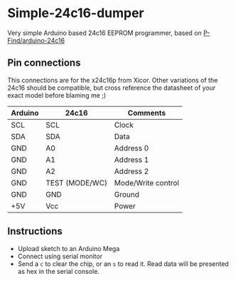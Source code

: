 # Simple-24c16-dumper
Very simple Arduino based 24c16 EEPROM programmer, based on [P-Find/arduino-24c16](https://github.com/P-Find/arduino-24c16)

## Pin connections
This connections are for the x24c16p from Xicor. Other variations of the 24c16 should be compatible, but cross reference the datasheet of your exact model before blaming me ;)

|Arduino|24c16|Comments|
|-------|-----|--------|
|SCL|SCL|Clock|
|SDA|SDA|Data|
|GND|A0|Address 0|
|GND|A1|Address 1|
|GND|A2|Address 2|
|GND|TEST (MODE/WC)|Mode/Write control|
|GND|GND|Ground|
|+5V|Vcc|Power|

## Instructions
- Upload sketch to an Arduino Mega
- Connect using serial monitor
- Send a `c` to clear the chip, or an `s` to read it. Read data will be presented as hex in the serial console.
